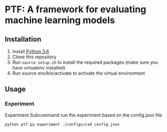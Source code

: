 # PTF: A framework for evaluating machine learning models

## Installation
1. Install [Python 3.6](https://www.python.org/downloads/release/python-360/)
2. Clone this repository
3. Run `source setup.sh` to install the required packages (make sure you have virtualenv installed)
4. Run source env/bin/activate to activate the virtual environment

## Usage
### Experiment
Experiment Subcommand run the experiment based on the config.json file
```
python ptf.py experiment ./configs/cad_config.json
```